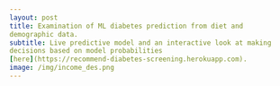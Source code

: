 ```yaml
---
layout: post
title: Examination of ML diabetes prediction from diet and 
demographic data.
subtitle: Live predictive model and an interactive look at making 
decisions based on model probabilities 
[here](https://recommend-diabetes-screening.herokuapp.com).
image: /img/income_des.png
---
```

